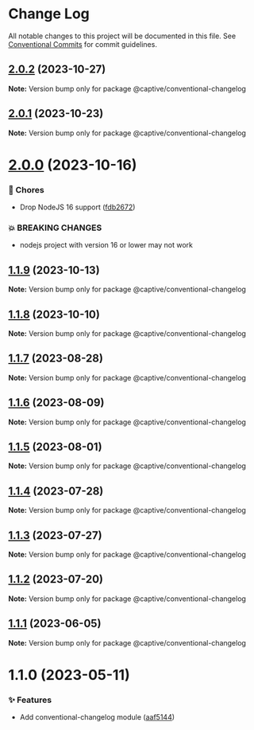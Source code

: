 # Change Log

All notable changes to this project will be documented in this file.
See [Conventional Commits](https://conventionalcommits.org) for commit guidelines.

## [2.0.2](https://github.com/Captive-Studio/es-project-config/compare/@captive/conventional-changelog@2.0.1...@captive/conventional-changelog@2.0.2) (2023-10-27)

**Note:** Version bump only for package @captive/conventional-changelog

## [2.0.1](https://github.com/Captive-Studio/es-project-config/compare/@captive/conventional-changelog@2.0.0...@captive/conventional-changelog@2.0.1) (2023-10-23)

**Note:** Version bump only for package @captive/conventional-changelog

# [2.0.0](https://github.com/Captive-Studio/es-project-config/compare/@captive/conventional-changelog@1.1.9...@captive/conventional-changelog@2.0.0) (2023-10-16)

### 🎫 Chores

- Drop NodeJS 16 support ([fdb2672](https://github.com/Captive-Studio/es-project-config/commit/fdb2672))

### 💥 BREAKING CHANGES

- nodejs project with version 16 or lower may not work

## [1.1.9](https://github.com/Captive-Studio/es-project-config/compare/@captive/conventional-changelog@1.1.8...@captive/conventional-changelog@1.1.9) (2023-10-13)

**Note:** Version bump only for package @captive/conventional-changelog

## [1.1.8](https://github.com/Captive-Studio/es-project-config/compare/@captive/conventional-changelog@1.1.7...@captive/conventional-changelog@1.1.8) (2023-10-10)

**Note:** Version bump only for package @captive/conventional-changelog

## [1.1.7](https://github.com/Captive-Studio/es-project-config/compare/@captive/conventional-changelog@1.1.6...@captive/conventional-changelog@1.1.7) (2023-08-28)

**Note:** Version bump only for package @captive/conventional-changelog

## [1.1.6](https://github.com/Captive-Studio/es-project-config/compare/@captive/conventional-changelog@1.1.5...@captive/conventional-changelog@1.1.6) (2023-08-09)

**Note:** Version bump only for package @captive/conventional-changelog

## [1.1.5](https://github.com/Captive-Studio/es-project-config/compare/@captive/conventional-changelog@1.1.4...@captive/conventional-changelog@1.1.5) (2023-08-01)

**Note:** Version bump only for package @captive/conventional-changelog

## [1.1.4](https://github.com/Captive-Studio/es-project-config/compare/@captive/conventional-changelog@1.1.3...@captive/conventional-changelog@1.1.4) (2023-07-28)

**Note:** Version bump only for package @captive/conventional-changelog

## [1.1.3](https://github.com/Captive-Studio/es-project-config/compare/@captive/conventional-changelog@1.1.2...@captive/conventional-changelog@1.1.3) (2023-07-27)

**Note:** Version bump only for package @captive/conventional-changelog

## [1.1.2](https://github.com/Captive-Studio/es-project-config/compare/@captive/conventional-changelog@1.1.1...@captive/conventional-changelog@1.1.2) (2023-07-20)

**Note:** Version bump only for package @captive/conventional-changelog

## [1.1.1](https://github.com/Captive-Studio/es-project-config/compare/@captive/conventional-changelog@1.1.0...@captive/conventional-changelog@1.1.1) (2023-06-05)

**Note:** Version bump only for package @captive/conventional-changelog

# 1.1.0 (2023-05-11)

### ✨ Features

- Add conventional-changelog module ([aaf5144](https://github.com/Captive-Studio/es-project-config/commit/aaf5144))
